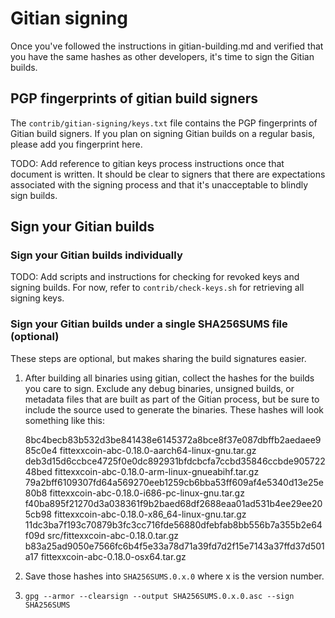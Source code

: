 # Gitian signing

Once you've followed the instructions in gitian-building.md and verified that
you have the same hashes as other developers, it's time to sign the Gitian
builds.

## PGP fingerprints of gitian build signers

The `contrib/gitian-signing/keys.txt` file contains the PGP fingerprints of
Gitian build signers. If you plan on signing Gitian builds on a regular basis,
please add you fingerprint here.

TODO: Add reference to gitian keys process instructions once that document is
written. It should be clear to signers that there are expectations associated
with the signing process and that it's unacceptable to blindly sign builds.

## Sign your Gitian builds

### Sign your Gitian builds individually

TODO: Add scripts and instructions for checking for revoked keys and signing builds.
For now, refer to `contrib/check-keys.sh` for retrieving all signing keys.

### Sign your Gitian builds under a single SHA256SUMS file (optional)

These steps are optional, but makes sharing the build signatures easier.

1. After building all binaries using gitian, collect the hashes for the builds
    you care to sign. Exclude any debug binaries, unsigned builds, or metadata
    files that are built as part of the Gitian process, but be sure to include
    the source used to generate the binaries. These hashes will look something
    like this:

    8bc4becb83b532d3be841438e6145372a8bce8f37e087dbffb2aedaee985c0e4  fittexxcoin-abc-0.18.0-aarch64-linux-gnu.tar.gz
    deb3d15d6ccbce4725f0e0dc892931bfdcbcfa7ccbd35846ccbde90572248bed  fittexxcoin-abc-0.18.0-arm-linux-gnueabihf.tar.gz
    79a2bff6109307fd64a569270eeb1259cb6bba53ff609af4e5340d13e25e80b8  fittexxcoin-abc-0.18.0-i686-pc-linux-gnu.tar.gz
    f40ba895f21270d3a038361f9b2baed68df2688eaa01ad531b4ee29ee205cb98  fittexxcoin-abc-0.18.0-x86_64-linux-gnu.tar.gz
    11dc3ba7f193c70879b3fc3cc716fde56880dfebfab8bb556b7a355b2e64f09d  src/fittexxcoin-abc-0.18.0.tar.gz
    b83a25ad9050e7566fc6b4f5e33a78d71a39fd7d2f15e7143a37ffd37d501a17  fittexxcoin-abc-0.18.0-osx64.tar.gz
2. Save those hashes into `SHA256SUMS.0.x.0` where x is the version number.
3. `gpg --armor --clearsign --output SHA256SUMS.0.x.0.asc --sign SHA256SUMS`
